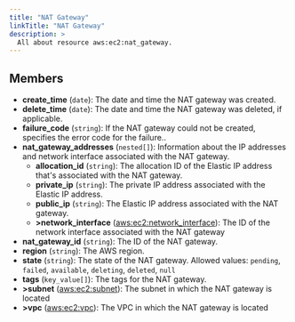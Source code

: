 ```yaml
---
title: "NAT Gateway"
linkTitle: "NAT Gateway"
description: >
  All about resource aws:ec2:nat_gateway.
---
```



## Members
* **create_time**
(`date`):
The date and time the NAT gateway was created.
* **delete_time**
(`date`):
The date and time the NAT gateway was deleted, if applicable.
* **failure_code**
(`string`):
If the NAT gateway could not be created, specifies the error code for the failure..
* **nat_gateway_addresses**
(`nested[]`):
Information about the IP addresses and network interface associated with the NAT gateway.
    * **allocation_id**
(`string`):
The allocation ID of the Elastic IP address that's associated with the NAT gateway.
    * **private_ip**
(`string`):
The private IP address associated with the Elastic IP address.
    * **public_ip**
(`string`):
The Elastic IP address associated with the NAT gateway.
    * **&gt;network_interface**
([aws:ec2:network_interface](../../aws/ec2_network_interface)):
The ID of the network interface associated with the NAT gateway
* **nat_gateway_id**
(`string`):
The ID of the NAT gateway.
* **region**
(`string`):
The AWS region.
* **state**
(`string`):
The state of the NAT gateway.
Allowed values: `pending`, `failed`, `available`, `deleting`, `deleted`, `null`
* **tags**
(`key_value[]`):
The tags for the NAT gateway.
* **&gt;subnet**
([aws:ec2:subnet](../../aws/ec2_subnet)):
The subnet in which the NAT gateway is located
* **&gt;vpc**
([aws:ec2:vpc](../../aws/ec2_vpc)):
The VPC in which the NAT gateway is located
